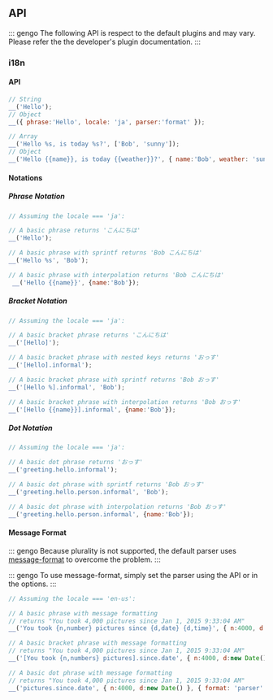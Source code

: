 ## API

::: gengo
The following API is respect to the default plugins and may vary. Please refer the the developer's plugin documentation.
:::

### i18n

#### API

```javascript
// String
__('Hello');
// Object
__({ phrase:'Hello', locale: 'ja', parser:'format' });

// Array
__('Hello %s, is today %s?', ['Bob', 'sunny']);
// Object
__('Hello {{name}}, is today {{weather}}?', { name:'Bob', weather: 'sunny' });

```

#### Notations

##### Phrase Notation

```javascript
// Assuming the locale === 'ja':

// A basic phrase returns 'こんにちは'
__('Hello');

// A basic phrase with sprintf returns 'Bob こんにちは'
__('Hello %s', 'Bob');

// A basic phrase with interpolation returns 'Bob こんにちは'
 __('Hello {{name}}', {name:'Bob'});
```

##### Bracket Notation

```javascript
// Assuming the locale === 'ja':

// A basic bracket phrase returns 'こんにちは'
__('[Hello]');

// A basic bracket phrase with nested keys returns 'おっす'
__('[Hello].informal');

// A basic bracket phrase with sprintf returns 'Bob おっす'
__('[Hello %].informal', 'Bob');

// A basic bracket phrase with interpolation returns 'Bob おっす'
__('[Hello {{name}}].informal', {name:'Bob'});
```

##### Dot Notation

```javascript
// Assuming the locale === 'ja':

// A basic dot phrase returns 'おっす'
__('greeting.hello.informal');

// A basic dot phrase with sprintf returns 'Bob おっす'
__('greeting.hello.person.informal', 'Bob');

// A basic dot phrase with interpolation returns 'Bob おっす'
__('greeting.hello.person.informal', {name:'Bob'});
```

#### Message Format

::: gengo
Because plurality is not supported, the default parser uses [message-format](https://github.com/format-message/message-format)
to overcome the problem.
:::

::: gengo
To use message-format, simply set the parser using the API or in the options.
:::

```javascript
// Assuming the locale === 'en-us':

// A basic phrase with message formatting
// returns "You took 4,000 pictures since Jan 1, 2015 9:33:04 AM"
__('You took {n,number} pictures since {d,date} {d,time}', { n:4000, d:new Date() }, { parser: 'format' });

// A basic bracket phrase with message formatting
// returns "You took 4,000 pictures since Jan 1, 2015 9:33:04 AM"
__('[You took {n,numbers} pictures].since.date', { n:4000, d:new Date() }, { parser: 'format' });

// A basic dot phrase with message formatting
// returns "You took 4,000 pictures since Jan 1, 2015 9:33:04 AM"
__('pictures.since.date', { n:4000, d:new Date() }, { format: 'parser' });
```